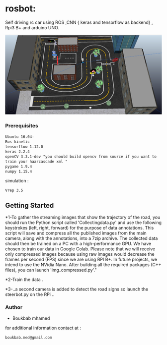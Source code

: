 # rosbot:

Self driving rc car using ROS ,CNN { keras and tensorflow as backend} , Rpi3 B+ and arduino UNO.

![](Screenshot%20from%202019-05-03%2015-45-01.png)

### Prerequisites
```
Ubuntu 16.04-
Ros kinetic
tensorflow 1.12.0
keras 2.2.4
openCV 3.3.1-dev "you should build opencv from source if you want to train your haarcascade xml "
pygame 1.9.4
numpy 1.15.4
```
simulation :
```
Vrep 3.5
```
## Getting Started

*1-To gather the streaming images that show the trajectory of the road, you should run the Python script called 'Collectingdata.py' and use the following keystrokes (left, right, forward) for the purpose of data annotations. This script will save and compress all the published images from the main camera, along with the annotations, into a 7zip archive. The collected data should then be trained on a PC with a high-performance GPU. We have chosen to train our data in Google Colab. Please note that we will receive only compressed images because using raw images would decrease the frames per second (FPS) since we are using RPI B+. In future projects, we intend to use the NVidia Nano. After building all the required packages (C++ files), you can launch 'img_compressed.py'."
 
*2-Train the data .

*3-..a second camera is added to detect the road signs so launch the steerbot.py on the RPi ..

### Author 
* Boukbab mhamed

for additional information contact at :
```
boukbab.med@gmail.com
```
